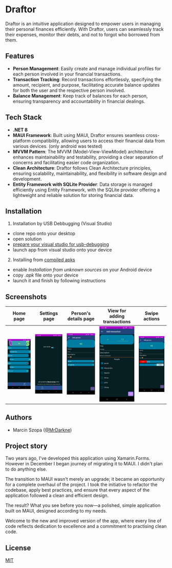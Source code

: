 # Draftor
Draftor is an intuitive application designed to empower users in managing their personal finances efficiently. With Draftor, users can seamlessly track their expenses, monitor their debts, and not to forgot who borrowed from them.

## Features
- **Person Management**: Easily create and manage individual profiles for each person involved in your financial transactions.
- **Transaction Tracking**: Record transactions effortlessly, specifying the amount, recipient, and purpose, facilitating accurate balance updates for both the user and the respective person involved.
- **Balance Management**: Keep track of balances for each person, ensuring transparency and accountability in financial dealings.

## Tech Stack
- **.NET 8**
- **MAUI Framework**: Built using MAUI, Draftor ensures seamless cross-platform compatibility, allowing users to access their financial data from various devices. (only android was tested)
- **MVVM Pattern**: The MVVM (Model-View-ViewModel) architecture enhances maintainability and testability, providing a clear separation of concerns and facilitating easier code organization.
- **Clean Architecture**: Draftor follows Clean Architecture principles, ensuring scalability, maintainability, and flexibility in software design and development.
- **Entity Framework with SQLite Provider**: Data storage is managed efficiently using Entity Framework, with the SQLite provider offering a lightweight and reliable solution for storing financial data.


## Installation
1. Installation by USB Debbugging (Visual Studio)
- clone repo onto your desktop
- open solution
- [prepare your visual studio for usb-debugging](https://learn.microsoft.com/en-us/dotnet/maui/android/device/setup?view=net-maui-8.0)
- launch app from visual studio onto your device
2. Installing from [compiled apks](./apks)
- enable *Installation from unknown sources* on your Android device
- copy *.apk* file onto your device
- launch it and finish by following instructions

    
## Screenshots

| Home page | Settings page | Person's details page | View for adding transactions | Swipe actions |
| --------- | ------------- | --------------------- | ---------------------------- | ------------- |
| <img src="./images/homePage.jpg" width="200" alt="Home page"> | <img src="./images/settingsPage.jpg" width="200" alt="Settings page"> | <img src="./images/personDetails.jpg" width="200" alt="Person's details page"> | <img src="./images/addingTransaction.jpg" width="200" alt="Adding transaction"> | <img src="./images/swipeActions.jpg" width="200" alt="Swipe actions"> |


## Authors
- Marcin Szopa ([@MrDarkne](https://github.com/MrD4rkne))

## Project story
Two years ago, I've developed this application using Xamarin.Forms. However in December I began journey of migrating it to MAUI. I didn't plan to do anything else.

The transition to MAUI wasn't merely an upgrade; it became an opportunity for a complete overhaul of the project. I took the initiative to refactor the codebase, apply best practices, and ensure that every aspect of the application followed a clean and efficient design.

The result? What you see before you now—a polished, simple application built on MAUI, designed according to my needs.

Welcome to the new and improved version of the app, where every line of code reflects dedication to excellence and a commitment to practising clean code.

## License
[MIT](./LICENSE)


